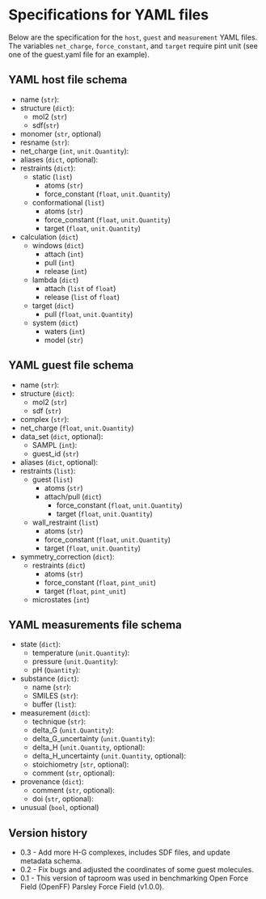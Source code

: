# Specifications for YAML files
Below are the specification for the `host`, `guest` and `measurement` YAML files. The variables `net_charge`, `force_constant`, and `target` require pint unit (see one of the guest.yaml file for an example).

## YAML host file schema

- name (`str`):
- structure (`dict`):
  - mol2 (`str`)
  - sdf(`str`)
- monomer (`str`, optional)
- resname (`str`):
- net_charge (`int`, `unit.Quantity`):
- aliases (`dict`, optional):
- restraints (`dict`):
    - static (`list`)
      - atoms (`str`)
      - force_constant (`float`, `unit.Quantity`)
    - conformational (`list`)
      - atoms (`str`)
      - force_constant (`float`, `unit.Quantity`)
      - target (`float`, `unit.Quantity`)
- calculation (`dict`)
    - windows (`dict`)
        - attach (`int`)
        - pull (`int`)
        - release (`int`)
    - lambda (`dict`)
        - attach (`list` of `float`)
        - release (`list` of `float`)
    - target (`dict`)
        - pull (`float`, `unit.Quantity`)
    - system (`dict`)
        - waters (`int`)
        - model (`str`)
        
## YAML guest file schema
- name (`str`):
- structure (`dict`):
  - mol2 (`str`)
  - sdf (`str`)
- complex (`str`):
- net_charge (`float`, `unit.Quantity`)
- data_set (`dict`, optional):
    - SAMPL (`int`):
    - guest_id (`str`)
- aliases (`dict`, optional):
- restraints (`list`):
    - guest (`list`)
      - atoms (`str`)
      - attach/pull (`dict`)
        - force_constant (`float`, `unit.Quantity`)
        - target (`float`, `unit.Quantity`)
    - wall_restraint (`list`)
      - atoms (`str`)
      - force_constant (`float`, `unit.Quantity`)
      - target (`float`, `unit.Quantity`)
- symmetry_correction (`dict`):
    - restraints (`dict`)
      - atoms (`str`)
      - force_constant (`float`, `pint_unit`)
      - target (`float`, `pint_unit`)
    - microstates (`int`)

## YAML measurements file schema
- state (`dict`):
    - temperature (`unit.Quantity`):
    - pressure (`unit.Quantity`):
    - pH (`Quantity`):
- substance (`dict`):
    - name (`str`):
    - SMILES (`str`):
    - buffer (`list`):
- measurement (`dict`):
    - technique (`str`):
    - delta_G (`unit.Quantity`):
    - delta_G_uncertainty (`unit.Quantity`):
    - delta_H (`unit.Quantity`, optional):
    - delta_H_uncertainty (`unit.Quantity`, optional):
    - stoichiometry (`str`, optional):
    - comment (`str`, optional):
- provenance (`dict`):
    - comment (`str`, optional):
    - doi (`str`, optional):
- unusual (`bool`, optional)

## Version history
* 0.3 - Add more H-G complexes, includes SDF files, and update metadata schema.
* 0.2 - Fix bugs and adjusted the coordinates of some guest molecules.
* 0.1 - This version of taproom was used in benchmarking Open Force Field (OpenFF) Parsley Force Field (v1.0.0).